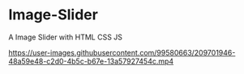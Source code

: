 # Image-Slider
A Image Slider with HTML CSS JS



https://user-images.githubusercontent.com/99580663/209701946-48a59e48-c2d0-4b5c-b67e-13a57927454c.mp4

